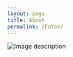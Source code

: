 ```yaml
---
layout: page
title: About
permalink: /Fotos/
---
```


![Image description](/fotos/Jurrasic_Coast.jpg)

<!-- ### Contact me

[alexander.hauser@sund.ku.dk ](mailto:alexander.hauser@sund.ku.dk ) -->